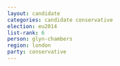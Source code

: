 ```yaml
---
layout: candidate
categories: candidate conservative
election: eu2014
list-rank: 6
person: glyn-chambers
region: london
party: conservative
---
```

